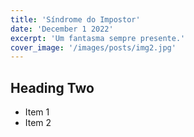```yaml
---
title: 'Síndrome do Impostor'
date: 'December 1 2022'
excerpt: 'Um fantasma sempre presente.'
cover_image: '/images/posts/img2.jpg'
---
```

## Heading Two
* Item 1
* Item 2